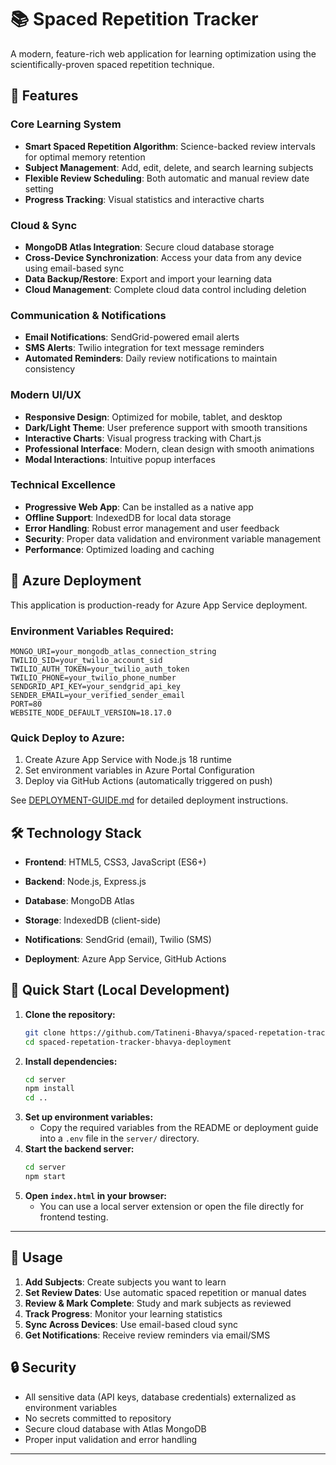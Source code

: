 # 📚 Spaced Repetition Tracker

A modern, feature-rich web application for learning optimization using the scientifically-proven spaced repetition technique.

## 🌟 Features

### Core Learning System
- **Smart Spaced Repetition Algorithm**: Science-backed review intervals for optimal memory retention
- **Subject Management**: Add, edit, delete, and search learning subjects
- **Flexible Review Scheduling**: Both automatic and manual review date setting
- **Progress Tracking**: Visual statistics and interactive charts

### Cloud & Sync
- **MongoDB Atlas Integration**: Secure cloud database storage
- **Cross-Device Synchronization**: Access your data from any device using email-based sync
- **Data Backup/Restore**: Export and import your learning data
- **Cloud Management**: Complete cloud data control including deletion

### Communication & Notifications
- **Email Notifications**: SendGrid-powered email alerts
- **SMS Alerts**: Twilio integration for text message reminders
- **Automated Reminders**: Daily review notifications to maintain consistency

### Modern UI/UX
- **Responsive Design**: Optimized for mobile, tablet, and desktop
- **Dark/Light Theme**: User preference support with smooth transitions
- **Interactive Charts**: Visual progress tracking with Chart.js
- **Professional Interface**: Modern, clean design with smooth animations
- **Modal Interactions**: Intuitive popup interfaces

### Technical Excellence
- **Progressive Web App**: Can be installed as a native app
- **Offline Support**: IndexedDB for local data storage
- **Error Handling**: Robust error management and user feedback
- **Security**: Proper data validation and environment variable management
- **Performance**: Optimized loading and caching

## 🚀 Azure Deployment

This application is production-ready for Azure App Service deployment.

### Environment Variables Required:
```
MONGO_URI=your_mongodb_atlas_connection_string
TWILIO_SID=your_twilio_account_sid
TWILIO_AUTH_TOKEN=your_twilio_auth_token
TWILIO_PHONE=your_twilio_phone_number
SENDGRID_API_KEY=your_sendgrid_api_key
SENDER_EMAIL=your_verified_sender_email
PORT=80
WEBSITE_NODE_DEFAULT_VERSION=18.17.0
```

### Quick Deploy to Azure:
1. Create Azure App Service with Node.js 18 runtime
2. Set environment variables in Azure Portal Configuration
3. Deploy via GitHub Actions (automatically triggered on push)

See [DEPLOYMENT-GUIDE.md](DEPLOYMENT-GUIDE.md) for detailed deployment instructions.

## 🛠️ Technology Stack

- **Frontend**: HTML5, CSS3, JavaScript (ES6+)
- **Backend**: Node.js, Express.js
- **Database**: MongoDB Atlas

- **Storage**: IndexedDB (client-side)
- **Notifications**: SendGrid (email), Twilio (SMS)
- **Deployment**: Azure App Service, GitHub Actions


## 🏁 Quick Start (Local Development)

1. **Clone the repository:**
   ```bash
   git clone https://github.com/Tatineni-Bhavya/spaced-repetation-tracker-bhavya-deployment.git
   cd spaced-repetation-tracker-bhavya-deployment
   ```
2. **Install dependencies:**
   ```bash
   cd server
   npm install
   cd ..
   ```
3. **Set up environment variables:**
   - Copy the required variables from the README or deployment guide into a `.env` file in the `server/` directory.
4. **Start the backend server:**
   ```bash
   cd server
   npm start
   ```
5. **Open `index.html` in your browser:**
   - You can use a local server extension or open the file directly for frontend testing.

---

## 📱 Usage

1. **Add Subjects**: Create subjects you want to learn
2. **Set Review Dates**: Use automatic spaced repetition or manual dates
3. **Review & Mark Complete**: Study and mark subjects as reviewed
4. **Track Progress**: Monitor your learning statistics
5. **Sync Across Devices**: Use email-based cloud sync
6. **Get Notifications**: Receive review reminders via email/SMS

## 🔒 Security

- All sensitive data (API keys, database credentials) externalized as environment variables
- No secrets committed to repository
- Secure cloud database with Atlas MongoDB
- Proper input validation and error handling





---


